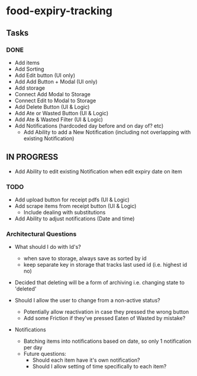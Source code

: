 # food-expiry-tracking

## Tasks

### DONE 
- Add items
- Add Sorting
- Add Edit button (UI only)
- Add Add Button + Modal (UI only)
- Add storage
- Connect Add Modal to Storage
- Connect Edit to Modal to Storage
- Add Delete Button (UI & Logic)
- Add Ate or Wasted Button (UI & Logic)
- Add Ate & Wasted Filter (UI & Logic)
- Add Notifications (hardcoded day before and on day of? etc)
  - Add Ability to add a New Notification (including not overlapping with existing Notification)

## IN PROGRESS
  - Add Ability to edit existing Notification when edit expiry date on item

### TODO
- Add upload button for receipt pdfs (UI & Logic)
- Add scrape items from receipt button (UI & Logic)
  - Include dealing with substitutions
- Add Ability to adjust notifications (Date and time)


### Architectural Questions

- What should I do with Id's?
  - when save to storage, always save as sorted by id
  - keep separate key in storage that tracks last used id (i.e. highest id no)
- Decided that deleting will be a form of archiving i.e. changing state to 'deleted'

- Should I allow the user to change from a non-active status?
  - Potentially allow reactivation in case they pressed the wrong button
  - Add some Friction if they've pressed Eaten of Wasted by mistake?

- Notifications
  - Batching items into notifications based on date, so only 1 notification per day
  - Future questions:
    - Should each item have it's own notification?
    - Should I allow setting of time specifically to each item?